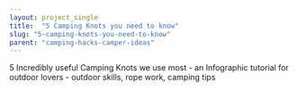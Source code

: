 ```yaml
---
layout: project_single
title:  "5 Camping Knots you need to know"
slug: "5-camping-knots-you-need-to-know"
parent: "camping-hacks-camper-ideas"
---
```

5 Incredibly useful Camping Knots we use most - an Infographic tutorial for outdoor lovers - outdoor skills, rope work, camping tips